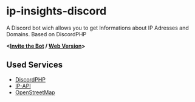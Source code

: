 # ip-insights-discord
A Discord bot wich allows you to get Informations about IP Adresses and Domains. Based on DiscordPHP

**<[Invite the Bot](https://discord.com/api/oauth2/authorize?client_id=992069594900611213&permissions=67584&scope=bot) / [Web Version](https://github.com/LarvenStein/IP-Lookup)>**


## Used Services
- [DiscordPHP](https://github.com/discord-php/DiscordPHP)
- [IP-API](https://ip-api.com/ "IP-API")
- [OpenStreetMap](https://www.openstreetmap.org/ "OpenStreetMap")

